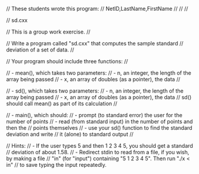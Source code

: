 // These students wrote this program:
// NetID,LastName,FirstName
// 
// 
//

// sd.cxx

// This is a group work exercise.
//

// Write a program called "sd.cxx" that computes the sample standard
// deviation of a set of data.
//

// Your program should include three functions:
//

// - mean(), which takes two parameters:
//   - n, an integer, the length of the array being passed
//   - x, an array of doubles (as a pointer), the data
//

// - sd(), which takes two parameters:
//   - n, an integer, the length of the array being passed
//   - x, an array of doubles (as a pointer), the data
//   sd() should call mean() as part of its calculation
//

// - main(), which should:
//   - prompt (to standard error) the user for the number of points
//   - read (from standard input) in the number of points and then the
//     points themselves
//   - use your sd() function to find the standard deviation and write
//     it (alone) to standard output
//

// Hints:
// - If the user types 5 and then 1 2 3 4 5, you should get a standard
//   deviation of about 1.58.
// - Redirect stdin to read from a file, if you wish, by making a file
//   "in" (for "input") containing "5 1 2 3 4 5". Then run "./x < in"
//   to save typing the input repeatedly.
